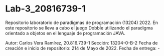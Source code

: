 # Lab-3_20816739-1

Repositorio laboratorio de paradigmas de programación (13204) 2022. En este repositorio se lleva a cabo el juego Dobble utilizando el paradigma orientado a objetos en el lenguaje de programación JAVA.

Autor: Carlos Vera Ramírez, 20.816.739-1 Sección: 13204-0-B-2 Fecha de creación e inicio de repositorio: 214 de Mayo de 2022. Fecha de entrega: -

